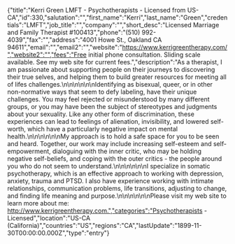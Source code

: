 {"title":"Kerri Green LMFT - Psychotherapists - Licensed from US-CA","id":330,"salutation":"","first_name":"Kerri","last_name":"Green","credentials":"LMFT","job_title":"","company":"","short_desc":"Licensed Marriage and Family Therapist #100413","phone":"(510) 992-4039","fax":"","address":"4001 Howe St., Oakland CA 94611","email":"","email2":"","website":"https://www.kerrigreentherapy.com/","website2":"","fees":"Free initial phone consultation. Sliding scale available. See my web site for current fees.","description":"As a therapist, I am passionate about supporting people on their journeys to discovering their true selves, and helping them to build greater resources for meeting all of lifes challenges.\n\n\n\n\n\nIdentifying as bisexual, queer, or in other non-normative ways that seem to defy labeling, have their unique challenges. You may feel rejected or misunderstood by many different groups, or you may have been the subject of stereotypes and judgments about your sexuality. Like any other form of discrimination, these experiences can lead to feelings of alienation, invisibility, and lowered self-worth, which have a particularly negative impact on mental health.\n\n\n\n\n\nMy approach is to hold a safe space for you to be seen and heard. Together, our work may include increasing self-esteem and self-empowerment, dialoguing with the inner critic, who may be holding negative self-beliefs, and coping with the outer critics - the people around you who do not seem to understand.\n\n\n\n\n\nI specialize in somatic psychotherapy, which is an effective approach to working with depression, anxiety, trauma and PTSD. I also have experience working with intimate relationships, communication problems, life transitions, adjusting to change, and finding life meaning and purpose.\n\n\n\n\n\nPlease visit my web site to learn more about me: http://www.kerrigreentherapy.com.","categories":"Psychotherapists - Licensed","location":"US-CA (California)","countries":"US","regions":"CA","lastUpdate":"1899-11-30T00:00:00.000Z","type":"entry"}

